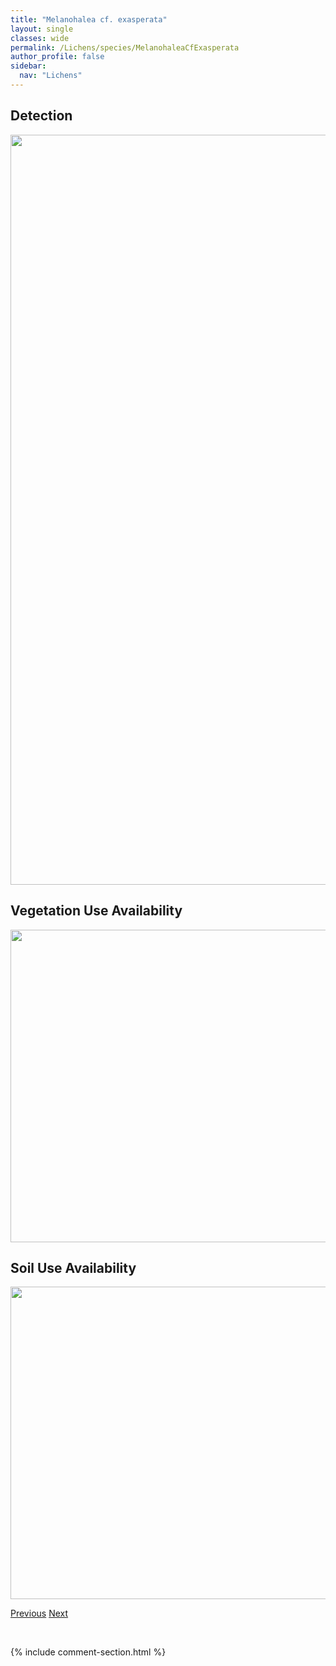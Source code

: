 ```yaml
---
title: "Melanohalea cf. exasperata"
layout: single
classes: wide
permalink: /Lichens/species/MelanohaleaCfExasperata
author_profile: false
sidebar:
  nav: "Lichens"
---
```


<h2>Detection</h2>

<a href="https://drive.google.com/uc?export=view&id=14TkxzMWu68jy0lis0D1y2rMZW-ZZR5r1">
<img src="https://drive.google.com/uc?export=view&id=14TkxzMWu68jy0lis0D1y2rMZW-ZZR5r1" height = "1200" width = "800">
</a>


<h2>Vegetation Use Availability</h2>

<a href="https://drive.google.com/uc?export=view&id=1hpZlWON659n7shokobI5BJRa3-Zu56Zb">
<img src="https://drive.google.com/uc?export=view&id=1hpZlWON659n7shokobI5BJRa3-Zu56Zb" height = "500" width = "1000">
</a>


<h2>Soil Use Availability</h2>

<a href="https://drive.google.com/uc?export=view&id=1T5XAw90P--4VNJXbmk2BCkR2mXqqx2-q">
<img src="https://drive.google.com/uc?export=view&id=1T5XAw90P--4VNJXbmk2BCkR2mXqqx2-q" height = "500" width = "1000">
</a>


<a href="/DevelopmentWebsite/Lichens/species/MelanelixiaSubaurifera" class="pagination--pager" title="Melanelixia subaurifera">Previous</a> <a href="/DevelopmentWebsite/Lichens/species/MelanohaleaCfSubelegantula" class="pagination--pager" title="Melanohalea cf. subelegantula">Next</a>

<p>&nbsp;</p>

{% include comment-section.html %}

